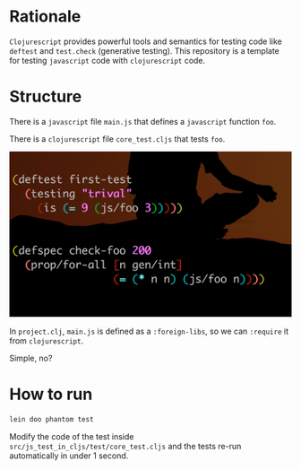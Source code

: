 # Rationale

`Clojurescript` provides powerful tools and semantics for testing code like `deftest` and `test.check` (generative testing).
This repository is a template for testing `javascript` code with `clojurescript` code.


# Structure

There is a `javascript` file `main.js` that defines a `javascript` function `foo`.

There is a `clojurescript` file `core_test.cljs` that tests `foo`.

![core_test.cljs](https://raw.githubusercontent.com/viebel/template-test-js-with-clj/master/images/clj-test-for-js.jpg)

In `project.clj`, `main.js` is defined as a `:foreign-libs`, so we can `:require` it from `clojurescript`.

Simple, no?

# How to run
```bash
lein doo phantom test
```

Modify the code of the test inside `src/js_test_in_cljs/test/core_test.cljs` and the tests re-run automatically in under 1 second.                                              


